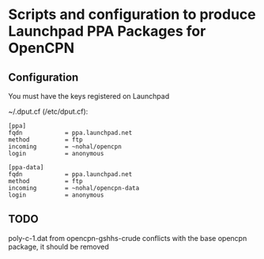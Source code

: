 Scripts and configuration to produce Launchpad PPA Packages for OpenCPN
=======================================================================

Configuration
-------------
You must have the keys registered on Launchpad

~/.dput.cf (/etc/dput.cf):
```
[ppa]
fqdn            = ppa.launchpad.net
method          = ftp
incoming        = ~nohal/opencpn
login           = anonymous

[ppa-data]
fqdn            = ppa.launchpad.net
method          = ftp
incoming        = ~nohal/opencpn-data
login           = anonymous
```

TODO
----
poly-c-1.dat from opencpn-gshhs-crude conflicts with the base opencpn package, it should be removed
